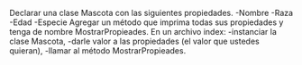 Declarar una clase Mascota con las siguientes propiedades.
-Nombre
-Raza
-Edad
-Especie
Agregar un método que imprima todas sus propiedades y tenga de nombre MostrarPropieades.
En un archivo index:
-instanciar la clase Mascota, 
-darle valor a las propiedades (el valor que ustedes quieran), 
-llamar al método MostrarPropieades.
